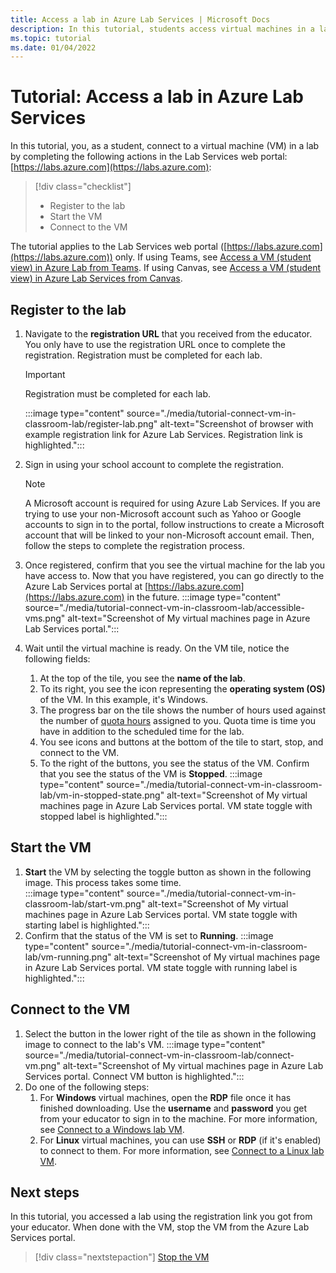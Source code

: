 ```yaml
---
title: Access a lab in Azure Lab Services | Microsoft Docs
description: In this tutorial, students access virtual machines in a lab that's set up by an educator. 
ms.topic: tutorial
ms.date: 01/04/2022
---
```


# Tutorial: Access a lab in Azure Lab Services

In this tutorial, you, as a student, connect to a virtual machine (VM) in a lab by completing the following actions in the Lab Services web portal: [https://labs.azure.com](https://labs.azure.com):

> [!div class="checklist"]
> * Register to the lab
> * Start the VM
> * Connect to the VM

The tutorial applies to the Lab Services web portal ([https://labs.azure.com](https://labs.azure.com)) only.  If using Teams, see [Access a VM (student view) in Azure Lab from Teams](how-to-access-vm-for-students-within-teams.md).  If using Canvas, see [Access a VM (student view) in Azure Lab Services from Canvas](how-to-access-vm-for-students-within-canvas.md).

## Register to the lab

1. Navigate to the **registration URL** that you received from the educator. You only have to use the registration URL once to complete the registration.  Registration must be completed for each lab.
    > [!IMPORTANT]
    > Registration must be completed for each lab.

    :::image type="content" source="./media/tutorial-connect-vm-in-classroom-lab/register-lab.png" alt-text="Screenshot of browser with example registration link for Azure Lab Services.  Registration link is highlighted.":::
1. Sign in using your school account to complete the registration.

    > [!NOTE]
    > A Microsoft account is required for using Azure Lab Services. If you are trying to use your non-Microsoft account such as Yahoo or Google accounts to sign in to the portal, follow instructions to create a Microsoft account that will be linked to your non-Microsoft account email. Then, follow the steps to complete the registration process.
1. Once registered, confirm that you see the virtual machine for the lab you have access to.  Now that you have registered, you can go directly to the Azure Lab Services portal at [https://labs.azure.com](https://labs.azure.com) in the future.
    :::image type="content" source="./media/tutorial-connect-vm-in-classroom-lab/accessible-vms.png" alt-text="Screenshot of My virtual machines page in Azure Lab Services portal.":::
1. Wait until the virtual machine is ready. On the VM tile, notice the following fields:
    1. At the top of the tile, you see the **name of the lab**.
    1. To its right, you see the icon representing the **operating system (OS)** of the VM. In this example, it's Windows.
    1. The progress bar on the tile shows the number of hours used against the number of [quota hours](how-to-configure-student-usage.md#set-quotas-for-users) assigned to you. Quota time is time you have in addition to the scheduled time for the lab.
    1. You see icons and buttons at the bottom of the tile to start, stop, and connect to the VM.
    1. To the right of the buttons, you see the status of the VM. Confirm that you see the status of the VM is **Stopped**.
        :::image type="content" source="./media/tutorial-connect-vm-in-classroom-lab/vm-in-stopped-state.png" alt-text="Screenshot of My virtual machines page in Azure Lab Services portal.  VM state toggle with stopped label is highlighted.":::

## Start the VM

1. **Start** the VM by selecting the toggle button as shown in the following image. This process takes some time.  
    :::image type="content" source="./media/tutorial-connect-vm-in-classroom-lab/start-vm.png" alt-text="Screenshot of My virtual machines page in Azure Lab Services portal.  VM state toggle with starting label is highlighted.":::
1. Confirm that the status of the VM is set to **Running**.
    :::image type="content" source="./media/tutorial-connect-vm-in-classroom-lab/vm-running.png" alt-text="Screenshot of My virtual machines page in Azure Lab Services portal.  VM state toggle with running label is highlighted.":::

## Connect to the VM

1. Select the button in the lower right of the tile as shown in the following image to connect to the lab's VM.
    :::image type="content" source="./media/tutorial-connect-vm-in-classroom-lab/connect-vm.png" alt-text="Screenshot of My virtual machines page in Azure Lab Services portal. Connect VM button is highlighted.":::
1. Do one of the following steps:
    1. For **Windows** virtual machines, open the **RDP** file once it has finished downloading. Use the **username** and **password** you get from your educator to sign in to the machine. For more information, see [Connect to a Windows lab VM](connect-virtual-machine.md#connect-to-a-windows-lab-vm).
    2. For **Linux** virtual machines, you can use **SSH** or **RDP** (if it's enabled) to connect to them. For more information, see [Connect to a Linux lab VM](connect-virtual-machine.md#connect-to-a-linux-lab-vm).

## Next steps

In this tutorial, you accessed a lab using the registration link you got from your educator.  When done with the VM, stop the VM from the Azure Lab Services portal.

>[!div class="nextstepaction"]
>[Stop the VM](how-to-use-lab.md#start-or-stop-the-vm)